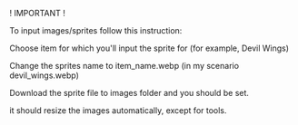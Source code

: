 ! IMPORTANT !

To input images/sprites follow this instruction:

Choose item for which you'll input the sprite for (for example, Devil Wings)

Change the sprites name to item_name.webp (in my scenario devil_wings.webp)

Download the sprite file to images folder and you should be set.

it should resize the images automatically, except for tools.


